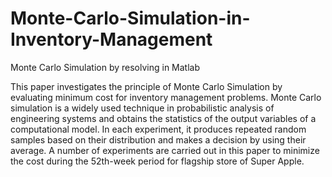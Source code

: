 # Monte-Carlo-Simulation-in-Inventory-Management
Monte Carlo Simulation by resolving in Matlab


This paper investigates the principle of Monte Carlo Simulation by evaluating minimum cost for inventory management problems. Monte Carlo simulation is a widely used technique in probabilistic analysis of engineering systems and obtains the statistics of the output variables of a computational model. In each experiment, it produces repeated random samples based on their distribution and makes a decision by using their average. A number of experiments are carried out in this paper to minimize the cost during the 52th-week period for flagship store of Super Apple.
